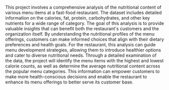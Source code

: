 This project involves a comprehensive analysis of the nutritional content of various menu items at a fast-food restaurant. The dataset includes detailed information on the calories, fat, protein, carbohydrates, and other key nutrients for a wide range of category.
The goal of this analysis is to provide valuable insights that can benefit both the restaurant's customers and the organization itself. By understanding the nutritional profiles of the menu offerings, customers can make informed choices that align with their dietary preferences and health goals. For the restaurant, this analysis can guide menu development strategies, allowing them to introduce healthier options and cater to diverse nutritional needs.
Through a detailed examination of the data, the project will identify the menu items with the highest and lowest calorie counts, as well as determine the average nutritional content across the popular menu categories. This information can empower customers to make more health-conscious decisions and enable the restaurant to enhance its menu offerings to better serve its customer base.
